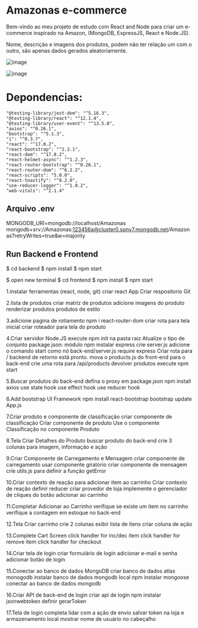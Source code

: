 # Amazonas e-commerce

Bem-vindo ao meu projeto de estudo com React and Node para criar um e-commerce inspirado na Amazon, (MongoDB, ExpressJS, React e Node.JS).

Nome, descrição e imagens dos produtos, podem não ter relação um com o outro, são apenas dados gerados aleatoriamente.

![image](https://user-images.githubusercontent.com/101899348/164261378-9afbd602-e65b-4ec7-8263-1c5afd3754c6.png)

![image](https://user-images.githubusercontent.com/101899348/164261510-bfe4fec8-2775-4861-aa13-edc902fa3dc7.png)

# Depondencias:

    "@testing-library/jest-dom": "^5.16.3",
    "@testing-library/react": "^12.1.4",
    "@testing-library/user-event": "^13.5.0",
    "axios": "^0.26.1",
    "bootstrap": "^5.1.3",
    "i": "^0.3.7",
    "react": "^17.0.2",
    "react-bootstrap": "^2.2.1",
    "react-dom": "^17.0.2",
    "react-helmet-async": "^1.2.3",
    "react-router-bootstrap": "^0.26.1",
    "react-router-dom": "^6.2.2",
    "react-scripts": "5.0.0",
    "react-toastify": "^8.2.0",
    "use-reducer-logger": "^1.0.2",
    "web-vitals": "^2.1.4"

## Arquivo .env

MONGODB_URI=mongodb://localhost/Amazonas
mongodb+srv://Amazonas:123456a@cluster0.spnv7.mongodb.net/Amazonas?retryWrites=true&w=majority

## Run Backend e Frontend

$ cd backend
$ npm install
$ npm start

$ open new terminal
$ cd frontend
$ npm install
$ npm start

1.instalar ferramentas (react, node, git)
criar react App
Criar respositorio Git

2.lista de produtos
criar matriz de produtos
adicione imagens do produto
renderizar produtos
produtos de estilo

3.adicione pagina de rotiamento
npm i react-router-dom
criar rota para tela inicial
criar roteador para tela do produto

4.Criar servidor Node.JS
execute npm init na pasta raiz
Atualize o tipo de conjunto package.json: módulo
npm instalar express
crie server.js
adicione o comando start como nó back-end/server.js
require express
Criar rota para / backend de retorno está pronto.
mova o products.js do front-end para o back-end
crie uma rota para /api/products
devolver produtos
execute npm start

5.Buscar produtos do back-end
defina o proxy em package.json
npm install axios
use state hook
use effect hook
use reducer hook

6.Add bootstrap UI Framework
npm install react-bootstrap bootstrap
update App.js

7.Criar produto e componente de classificação
criar componente de classificação
Criar componente de produto
Use o componente Classificação no componente Produto

8.Tela Criar Detalhes do Produto
buscar produto do back-end
crie 3 colunas para imagem, informação e ação

9.Criar Componente de Carregamento e Mensagem
criar componente de carregamento
usar componente giratório
criar componente de mensagem
crie utils.js para definir a função getError

10.Criar contexto de reação para adicionar item ao carrinho
Criar contexto de reação
definir reducer
criar provedor de loja
implemente o gerenciador de cliques do botão adicionar ao carrinho

11.Completar Adicionar ao Carrinho
verifique se existe um item no carrinho
verifique a contagem em estoque no back-end

12.Tela Criar carrinho
crie 2 colunas
exibir lista de itens
criar coluna de ação

13.Complete Cart Screen
click handler for inc/dec item
click handler for remove item
click handler for checkout

14.Criar tela de login
criar formulário de login
adicionar e-mail e senha
adicionar botão de login

15.Conectar ao banco de dados MongoDB
criar banco de dados atlas monogodb
instalar banco de dados mongodb local
npm instalar mongoose
conectar ao banco de dados mongodb

16.Criar API de back-end de login
criar api de login
npm instalar jsonwebtoken
definir gerarToken

17.Tela de login completa
lidar com a ação de envio
salvar token na loja e armazenamento local
mostrar nome de usuário no cabeçalho
